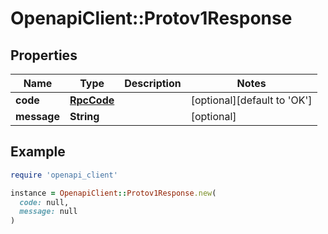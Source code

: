 # OpenapiClient::Protov1Response

## Properties

| Name | Type | Description | Notes |
| ---- | ---- | ----------- | ----- |
| **code** | [**RpcCode**](RpcCode.md) |  | [optional][default to &#39;OK&#39;] |
| **message** | **String** |  | [optional] |

## Example

```ruby
require 'openapi_client'

instance = OpenapiClient::Protov1Response.new(
  code: null,
  message: null
)
```

